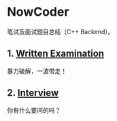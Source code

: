 # NowCoder

笔试及面试题目总结（C++ Backend）。

## 1. [Written Examination](https://github.com/paoqi1997/NowCoder/tree/master/written_examination)

暴力破解，一波带走！

## 2. [Interview](https://github.com/paoqi1997/NowCoder/tree/master/interview)

你有什么要问的吗？
